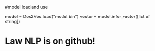 #model load and use

model = Doc2Vec.load("model.bin")
vector = model.infer_vector([list of string])

# Law NLP is on github!